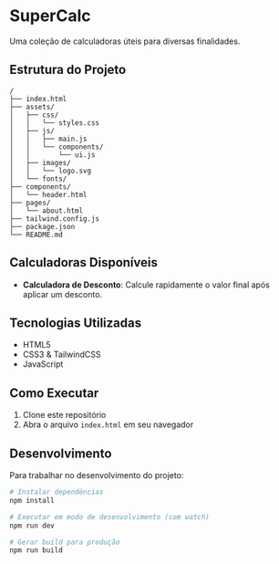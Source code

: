 # SuperCalc

Uma coleção de calculadoras úteis para diversas finalidades.

## Estrutura do Projeto

```text
/
├── index.html
├── assets/
│   ├── css/
│   │   └── styles.css
│   ├── js/
│   │   ├── main.js
│   │   └── components/
│   │       └── ui.js
│   ├── images/
│   │   └── logo.svg
│   └── fonts/
├── components/
│   └── header.html
├── pages/
│   └── about.html
├── tailwind.config.js
├── package.json
└── README.md
```

## Calculadoras Disponíveis

- **Calculadora de Desconto**: Calcule rapidamente o valor final após aplicar um desconto.

## Tecnologias Utilizadas

- HTML5
- CSS3 & TailwindCSS
- JavaScript

## Como Executar

1. Clone este repositório
2. Abra o arquivo `index.html` em seu navegador

## Desenvolvimento

Para trabalhar no desenvolvimento do projeto:

```bash
# Instalar dependências
npm install

# Executar em modo de desenvolvimento (com watch)
npm run dev

# Gerar build para produção
npm run build
```
